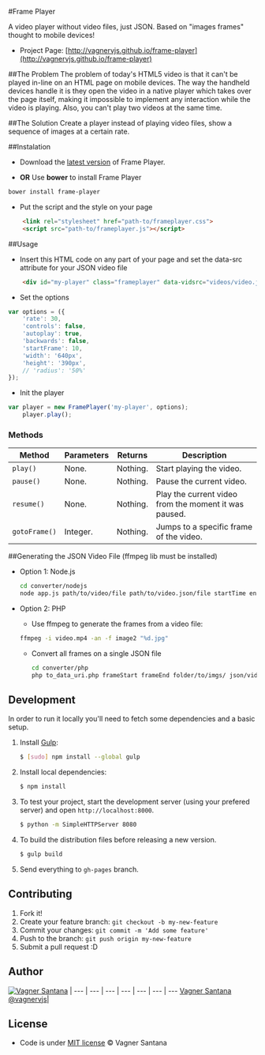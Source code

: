 #Frame Player

A video player without video files, just JSON. Based on "images frames" thought to mobile devices!

- Project Page: [http://vagnervjs.github.io/frame-player](http://vagnervjs.github.io/frame-player)

##The Problem
The problem of today's HTML5 video is that it can't be played in-line on an HTML page on mobile devices. The way the handheld devices handle it is they open the video in a native player which takes over the page itself, making it impossible to implement any interaction while the video is playing. Also, you can't play two videos at the same time.

##The Solution
Create a player instead of playing video files, show a sequence of images at a certain rate.

##Instalation

- Download the [latest version](https://github.com/vagnervjs/frame-player/releases/) of Frame Player.

- **OR** Use **bower** to install Frame Player

```bash
bower install frame-player
```

- Put the script and the style on your page

```html
    <link rel="stylesheet" href="path-to/frameplayer.css">
    <script src="path-to/frameplayer.js"></script>
```

##Usage

- Insert this HTML code on any part of your page and set the data-src attribute for your JSON video file

```html
    <div id="my-player" class="frameplayer" data-vidsrc="videos/video.json"></div>
```

- Set the options

```javascript
var options = ({
    'rate': 30,
    'controls': false,
    'autoplay': true,
    'backwards': false,
    'startFrame': 10,
    'width': '640px',
    'height': '390px',
    // 'radius': '50%'
});
```

- Init the player

```javascript
var player = new FramePlayer('my-player', options);
	player.play();
```

### Methods

Method          | Parameters     | Returns            | Description
---             | ---            | ---                | ---
`play()`        | None.          | Nothing.           | Start playing the video.
`pause()`       | None.          | Nothing.           | Pause the current video.
`resume()`      | None.          | Nothing.           | Play the current video from the moment it was paused.
`gotoFrame()`   | Integer.       | Nothing.           | Jumps to a specific frame of the video.


##Generating the JSON Video File (ffmpeg lib must be installed)

- Option 1: Node.js

    ```bash
    cd converter/nodejs
    node app.js path/to/video/file path/to/video.json/file startTime endTime
    ```

- Option 2: PHP

    - Use ffmpeg to generate the frames from a video file:

    ```bash
    ffmpeg -i video.mp4 -an -f image2 "%d.jpg"
    ```

    - Convert all frames on a single JSON file

		```bash
		cd converter/php
		php to_data_uri.php frameStart frameEnd folder/to/imgs/ json/video.json
		```

## Development

In order to run it locally you'll need to fetch some dependencies and a basic setup.

1. Install [Gulp](http://gulpjs.com/):

    ```sh
    $ [sudo] npm install --global gulp
    ```

2. Install local dependencies:

    ```sh
    $ npm install
    ```

3. To test your project, start the development server (using your prefered server) and open `http://localhost:8000`.

    ```sh
    $ python -m SimpleHTTPServer 8080
    ```

4. To build the distribution files before releasing a new version.

    ```sh
    $ gulp build
    ```

5. Send everything to `gh-pages` branch.


## Contributing

1. Fork it!
2. Create your feature branch: `git checkout -b my-new-feature`
3. Commit your changes: `git commit -m 'Add some feature'`
4. Push to the branch: `git push origin my-new-feature`
5. Submit a pull request :D

## Author

[![Vagner Santana](http://gravatar.com/avatar/d050e3a593aa5c49738028ade14606ed?s=70)](http://vagnersantana.com) |
--- | --- | --- | --- | --- | --- | ---
[Vagner Santana](http://vagnersantana.com)<br>[@vagnervjs](http://twitter.com/vagnervjs)|

<!--###Contributors-->


## License

- Code is under [MIT license](http://vagnersantana.mit-license.org)  © Vagner Santana
